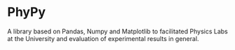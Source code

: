 # PhyPy
A library based on Pandas, Numpy and Matplotlib to facilitated Physics Labs at the University and evaluation of experimental results in general.
